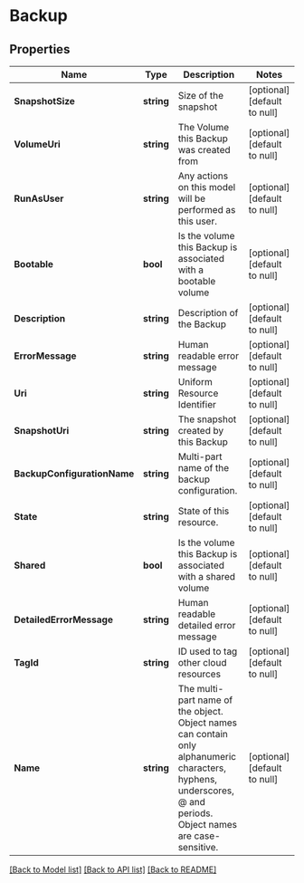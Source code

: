 # Backup

## Properties
Name | Type | Description | Notes
------------ | ------------- | ------------- | -------------
**SnapshotSize** | **string** | Size of the snapshot | [optional] [default to null]
**VolumeUri** | **string** | The Volume this Backup was created from | [optional] [default to null]
**RunAsUser** | **string** | Any actions on this model will be performed as this user. | [optional] [default to null]
**Bootable** | **bool** | Is the volume this Backup is associated with a bootable volume | [optional] [default to null]
**Description** | **string** | Description of the Backup | [optional] [default to null]
**ErrorMessage** | **string** | Human readable error message | [optional] [default to null]
**Uri** | **string** | Uniform Resource Identifier | [optional] [default to null]
**SnapshotUri** | **string** | The snapshot created by this Backup | [optional] [default to null]
**BackupConfigurationName** | **string** | Multi-part name of the backup configuration. | [optional] [default to null]
**State** | **string** | State of this resource. | [optional] [default to null]
**Shared** | **bool** | Is the volume this Backup is associated with a shared volume | [optional] [default to null]
**DetailedErrorMessage** | **string** | Human readable detailed error message | [optional] [default to null]
**TagId** | **string** | ID used to tag other cloud resources | [optional] [default to null]
**Name** | **string** | The multi-part name of the object. Object names can contain only alphanumeric characters, hyphens, underscores, @ and periods. Object names are case-sensitive. | [optional] [default to null]

[[Back to Model list]](../README.md#documentation-for-models) [[Back to API list]](../README.md#documentation-for-api-endpoints) [[Back to README]](../README.md)



